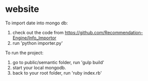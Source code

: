 # website

To import date into mongo db:
  1. check out the code from https://github.com/Recommendation-Engine/Info_Importor
  2. run 'python importer.py'
  
To run the project:
  1. go to public/semantic folder, run 'gulp build'
  2. start your local mongodb.
  3. back to your root folder, run 'ruby index.rb'
